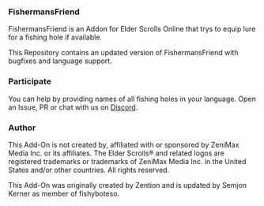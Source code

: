 ### FishermansFriend
FishermansFriend is an Addon for  Elder Scrolls Online that trys to equip lure for a fishing hole if available.

This Repository contains an updated version of FishermansFriend with bugfixes and language support.

### Participate
You can help by providing names of all fishing holes in your language. Open an Issue, PR or chat with us on [Discord](https://discord.gg/V6e2fpc).

### Author
This Add-On is not created by, affiliated with or sponsored by ZeniMax Media Inc. or its affiliates.
The Elder Scrolls® and related logos are registered trademarks or trademarks of ZeniMax Media Inc. in the United States and/or other countries.
All rights reserved.

This Add-On was originally created by Zention and is updated by Semjon Kerner as member of fishyboteso.
